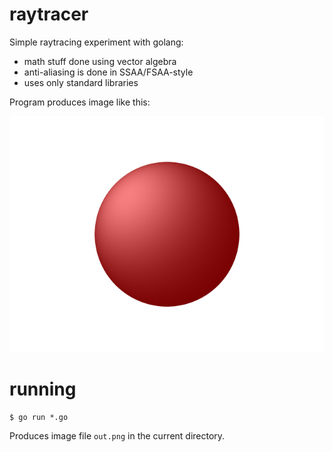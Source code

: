 # raytracer
Simple raytracing experiment with golang: 
- math stuff done using vector algebra
- anti-aliasing is done in SSAA/FSAA-style
- uses only standard libraries

Program produces image like this:

![Result](out.png)

# running
```
$ go run *.go
```
Produces image file ```out.png``` in the current directory.
